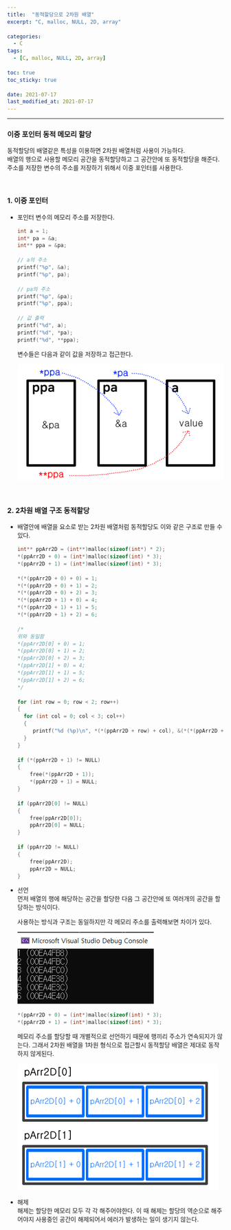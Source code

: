 ```yaml
---
title:  "동적할당으로 2차원 배열"
excerpt: "C, malloc, NULL, 2D, array"

categories:
  - C
tags:
  - [C, malloc, NULL, 2D, array]

toc: true
toc_sticky: true
 
date: 2021-07-17
last_modified_at: 2021-07-17
---  
```


***

### 이중 포인터 동적 메모리 할당  
동적할당의 배열같은 특성을 이용하면 2차원 배열처럼 사용이 가능하다.  
배열의 행으로 사용할 메모리 공간을 동적할당하고 그 공간안에 또 동적할당을 해준다. 주소를 저장한 변수의 주소를 저장하기 위해서 이중 포인터를 사용한다.

<br/>

### 1. 이중 포인터
  * 포인터 변수의 메모리 주소를 저장한다.  
    ```c
    int a = 1;
    int* pa = &a;
    int** ppa = &pa;

    // a의 주소
    printf("%p", &a);
    printf("%p", pa);

    // pa의 주소
    printf("%p", &pa);
    printf("%p", ppa);

    // 값 출력
    printf("%d", a);
    printf("%d", *pa);
    printf("%d", **ppa);
    ```  

    변수들은 다음과 같이 값을 저장하고 접근한다.  

    ![doubleP](/assets/images/20210720_Posting/1.png)  

<br/>

### 2. 2차원 배열 구조 동적할당
  * 배열안에 배열을 요소로 받는 2차원 배열처럼 동적할당도 이와 같은 구조로 만들 수 있다.  

    ```c
    int** ppArr2D = (int**)malloc(sizeof(int*) * 2);
    *(ppArr2D + 0) = (int*)malloc(sizeof(int) * 3);
    *(ppArr2D + 1) = (int*)malloc(sizeof(int) * 3);

    *(*(ppArr2D + 0) + 0) = 1;
    *(*(ppArr2D + 0) + 1) = 2;
    *(*(ppArr2D + 0) + 2) = 3;
    *(*(ppArr2D + 1) + 0) = 4;
    *(*(ppArr2D + 1) + 1) = 5;
    *(*(ppArr2D + 1) + 2) = 6;

    /*
    위와 동일함
    *(ppArr2D[0] + 0) = 1;
    *(ppArr2D[0] + 1) = 2;
    *(ppArr2D[0] + 2) = 3;
    *(ppArr2D[1] + 0) = 4;
    *(ppArr2D[1] + 1) = 5;
    *(ppArr2D[1] + 2) = 6;
    */

    for (int row = 0; row < 2; row++)
    {
      for (int col = 0; col < 3; col++)
      {
         printf("%d (%p)\n", *(*(ppArr2D + row) + col), &(*(*(ppArr2D + row) + col)));
      }
    }

    if (*(ppArr2D + 1) != NULL)
    {
        free(*(ppArr2D + 1));
        *(ppArr2D + 1) = NULL;
    }

    if (ppArr2D[0] != NULL)
    {
        free(ppArr2D[0]);
        ppArr2D[0] = NULL;
    }

    if (ppArr2D != NULL)
    {
        free(ppArr2D);
        ppArr2D = NULL;
    }
    ```  
  * 선언  
    먼저 배열의 행에 해당하는 공간을 할당한 다음 그 공간안에 또 여러개의 공간을 할당하는 방식이다.  

    사용하는 방식과 구조는 동일하지만 각 메모리 주소를 출력해보면 차이가 있다.  

    ![doubleP](/assets/images/20210720_Posting/2.png)

    ```c
    *(ppArr2D + 0) = (int*)malloc(sizeof(int) * 3);
    *(ppArr2D + 1) = (int*)malloc(sizeof(int) * 3);
    ```
    
    메모리 주소를 할당할 때 개별적으로 선언하기 때문에 행끼리 주소가 연속되지가 않는다. 그래서 2차원 배열을 1차원 형식으로 접근할시 동적할당 배열은 제대로 동작하지 않게된다.  
  
  
    ![doubleP](/assets/images/20210720_Posting/3.png)

  * 해제    
    해제는 할당한 메모리 모두 각 각 해주어야한다. 이 때 해제는 할당의 역순으로 해주어야지 사용중인 공간이 해제되어서 에러가 발생하는 일이 생기지 않는다.  
    
